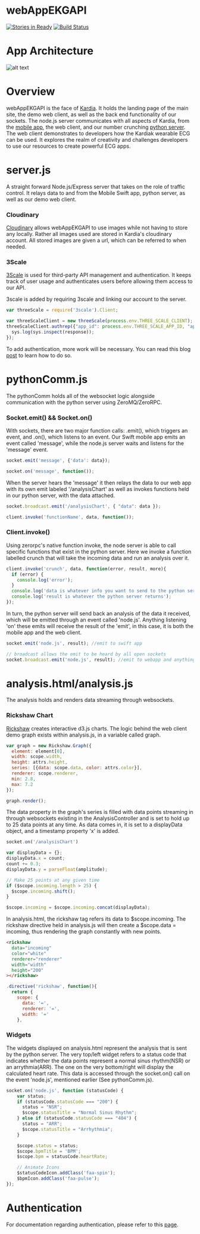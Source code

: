 webAppEKGAPI
============

[![Stories in Ready](https://badge.waffle.io/ekgapi/webappekgapi.png?label=ready&title=Ready)](https://waffle.io/ekgapi/webappekgapi) [![Build Status](https://travis-ci.org/EKGAPI/webAppEKGAPI.svg?branch=master)](https://travis-ci.org/EKGAPI/webAppEKGAPI)

App Architecture
============
![alt text](http://res.cloudinary.com/kardia-io/image/upload/v1421366596/Screen_Shot_2015-01-15_at_4_02_38_PM_d3unqx.png "App Architecture")

# Overview
webAppEKGAPI is the face of [Kardia](http://kardia.io/). It holds the landing page of the main site, the demo web client, as well as the back end functionality of our sockets. The node.js server communicates with all aspects of Kardia, from the [mobile app](https://github.com/EKGAPI/KardiaApp/), the web client, and our number crunching [python server](https://github.com/EKGAPI/pythonEKGAPI). The web client demonstrates to developers how the Kardiak wearable ECG can be used. It explores the realm of creativity and challenges developers to use our resources to create powerful ECG apps.

<!-- Node.js Server
============ -->

# server.js
A straight forward Node.js/Express server that takes on the role of traffic control. It relays data to and from the Mobile Swift app, python server, as well as our demo web client. 

### Cloudinary
[Cloudinary](http://cloudinary.com/) allows webAppEKGAPI to use images while not having to store any locally. Rather all images used are stored in Kardia's cloudinary account. All stored images are given a url, which can be referred to when needed.

### 3Scale
[3Scale](http://www.3scale.net/) is used for third-party API management and authentication. It keeps track of user usage and authenticates users before allowing them access to our API. 

3scale is added by requiring 3scale and linking our account to the server.
```javascript
var threeScale = require('3scale').Client;

var threeScaleClient = new threeScale(process.env.THREE_SCALE_CLIENT);
threeScaleClient.authrep({"app_id": process.env.THREE_SCALE_APP_ID, "app_key": process.env.THREE_SCALE_APP_KEY, "usage": { "hits": 1 } }, function(response){
  sys.log(sys.inspect(response));
});
```
To add authentication, more work will be necessary. You can read this blog [post](http://davidkae.azurewebsites.net/adding-3scale-to-your-node-js-server-2/) to learn how to do so.

# pythonComm.js
The pythonComm holds all of the websocket logic alongside communication with the python server using ZeroMQ/ZeroRPC. 

### Socket.emit() && Socket.on()
 With sockets, there are two major function calls: .emit(), which triggers an event, and .on(), which listens to an event. Our Swift mobile app emits an event called 'message', while the node.js server waits and listens for the 'message' event.
```javascript
socket.emit('message', {'data': data});

socket.on('message', function());
```
When the server hears the 'message' it then relays the data to our web app with its own emit labeled '/analysisChart' as well as invokes functions held in our python server, with the data attached.
```javascript
socket.broadcast.emit('/analysisChart', { "data": data });

client.invoke('functionName', data, function());
```

### Client.invoke()
Using zerorpc's native function invoke, the node server is able to call specific functions that exist in the python server. Here we invoke a function labelled crunch that will take the incoming data and run an analysis over it.
```javascript
client.invoke('crunch', data, function(error, result, more){
  if (error) {
    console.log('error');
  }
  console.log('data is whatever info you want to send to the python server')
  console.log('result is whatever the python server returns');
});
```
In turn, the python server will send back an analysis of the data it received, which will be emitted through an event called 'node.js'. Anything listening 'on' these emits will receive the result of the 'emit', in this case, it is both the mobile app and the web client.
```javascript
socket.emit('node.js', result); //emit to swift app

// broadcast allows the emit to be heard by all open sockets
socket.broadcast.emit('node.js', result); //emit to webapp and anything else listening
```

<!-- Web Client(demo)
============ -->
# analysis.html/analysis.js
The analysis holds and renders data streaming through websockets.

### Rickshaw Chart
[Rickshaw](http://code.shutterstock.com/rickshaw/) creates interactive d3.js charts. The logic behind the web client demo graph exists within analysis.js, in a variable called graph. 
```javascript
var graph = new Rickshaw.Graph({
  element: element[0],
  width: scope.width,
  height: attrs.height,
  series: [{data: scope.data, color: attrs.color}],
  renderer: scope.renderer,
  min: 2.8,
  max: 7.2
});

graph.render();
```
The data property in the graph's series is filled with data points streaming in through websockets existing in the AnalysisController and is set to hold up to 25 data points at any time. As data comes in, it is set to a displayData object, and a timestamp property 'x' is added. 
```javascript
socket.on('/analysisChart')

var displayData = {};
displayData.x = count;
count += 0.3;
displayData.y = parseFloat(amplitude);

// Make 25 points at any given time
if ($scope.incoming.length > 25) {
  $scope.incoming.shift();
}

$scope.incoming = $scope.incoming.concat(displayData);
```
In analysis.html, the rickshaw tag refers its data to $scope.incoming. The rickshaw directive held in analysis.js will then create a $scope.data = incoming, thus rendering the graph constantly with new points.
```html
<rickshaw 
  data="incoming"
  color="white"
  renderer="renderer"
  width="width"
  height="200"
></rickshaw>
```
```javascript
.directive('rickshaw', function(){
  return {
    scope: {
      data: '=',
      renderer: '=',
      width: '='
    },
```
### Widgets
The widgets displayed on analysis.html represent the analysis that is sent by the python server. The very top/left widget refers to a status code that indicates whether the data points represent a normal sinus rhythm(NSR) or an arrythmia(ARR). The one on the very bottom/right will display the calculated heart rate. This data is accessed through the socket.on() call on the event 'node.js', mentioned earlier (See pythonComm.js).
```javascript
socket.on('node.js', function (statusCode) {
	var status;
	if (statusCode.statusCode === "200") {
	  status = "NSR";
	  $scope.statusTitle = "Normal Sinus Rhythm";
	} else if (statusCode.statusCode === "404") {
	  status = "ARR";
	  $scope.statusTitle = "Arrhythmia";
	}

	$scope.status = status;
	$scope.bpmTitle = 'BPM';
	$scope.bpm = statusCode.heartRate;

	// Animate Icons
	$statusCodeIcon.addClass('faa-spin');
	$bpmIcon.addClass('faa-pulse');
});
```

# Authentication
For documentation regarding authentication, please refer to this [page](http://www.explainjs.com/explain?src=https%3A%2F%2Fraw.githubusercontent.com%2FEKGAPI%2FwebAppEKGAPI%2Fmaster%2Fdist%2FnewConcat.js).










